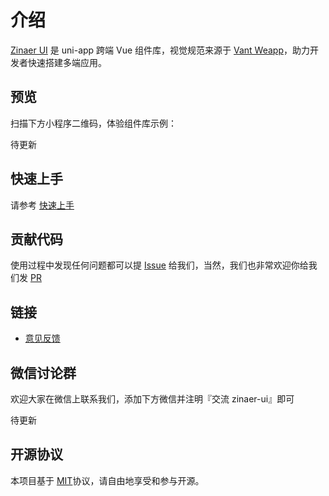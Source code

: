 # 介绍

[Zinaer UI](https://zinaer.github.io/zinaer-ui) 是 uni-app 跨端 Vue 组件库，视觉规范来源于 [Vant Weapp](https://youzan.github.io/vant-weapp)，助力开发者快速搭建多端应用。

## 预览

扫描下方小程序二维码，体验组件库示例：

<!-- <img src="" width="200" height="200" style="margin-top: 10px;" > -->
待更新

## 快速上手

请参考 [快速上手](./quickstart)

## 贡献代码

使用过程中发现任何问题都可以提 [Issue](https://github.com/zinaer/zinaer-ui/issues) 给我们，当然，我们也非常欢迎你给我们发 [PR](https://github.com/zinaer/zinaer-ui/pulls)

## 链接

* [意见反馈](https://github.com/zinaer/zinaer-ui/issues)
<!-- * [更新日志]() -->

## 微信讨论群

欢迎大家在微信上联系我们，添加下方微信并注明『交流 zinaer-ui』即可

待更新

## 开源协议

本项目基于 [MIT](https://zh.wikipedia.org/wiki/MIT%E8%A8%B1%E5%8F%AF%E8%AD%89)协议，请自由地享受和参与开源。
